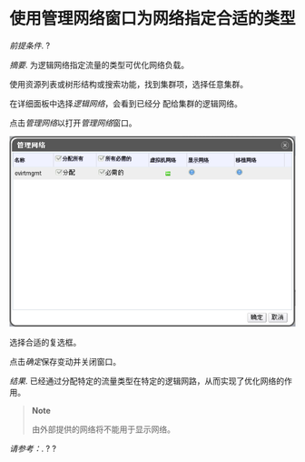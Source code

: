 # 使用管理网络窗口为网络指定合适的类型

*前提条件*.
?

*摘要*.
为逻辑网络指定流量的类型可优化网络负载。

使用资源列表或树形结构或搜索功能，找到集群项，选择任意集群。

在详细面板中选择*逻辑网络*，会看到已经分 配给集群的逻辑网络。

点击*管理网络*以打开*管理网络*窗口。

![管理网络](../images/EayunOS_Cluster_Manager_Logic_Network.png)

选择合适的复选框。

点击*确定*保存变动并关闭窗口。

*结果*.
已经通过分配特定的流量类型在特定的逻辑网路，从而实现了优化网络的作用。

> **Note**
>
> 由外部提供的网络将不能用于显示网络。

*请参考：*.
? ?
 
